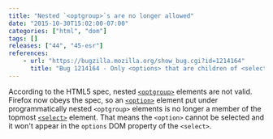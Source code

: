 ```yaml
---
title: "Nested `<optgroup>`s are no longer allowed"
date: "2015-10-30T15:02:00-07:00"
categories: ["html", "dom"]
tags: []
releases: ["44", "45-esr"]
references:
    - url: "https://bugzilla.mozilla.org/show_bug.cgi?id=1214164"
      title: "Bug 1214164 - Only <options> that are children of <select> or children of <optgroup> children of <select> should be honored"
---
```

According to the HTML5 spec, nested [`<optgroup>`](https://developer.mozilla.org/docs/Web/HTML/Element/optgroup) elements are not valid. Firefox now obeys the spec, so an [`<option>`](https://developer.mozilla.org/docs/Web/HTML/Element/option) element put under programmatically nested `<optgroup>` elements is no longer a member of the topmost [`<select>`](https://developer.mozilla.org/docs/Web/HTML/Element/select) element. That means the `<option>` cannot be selected and it won't appear in the `options` DOM property of the `<select>`.
